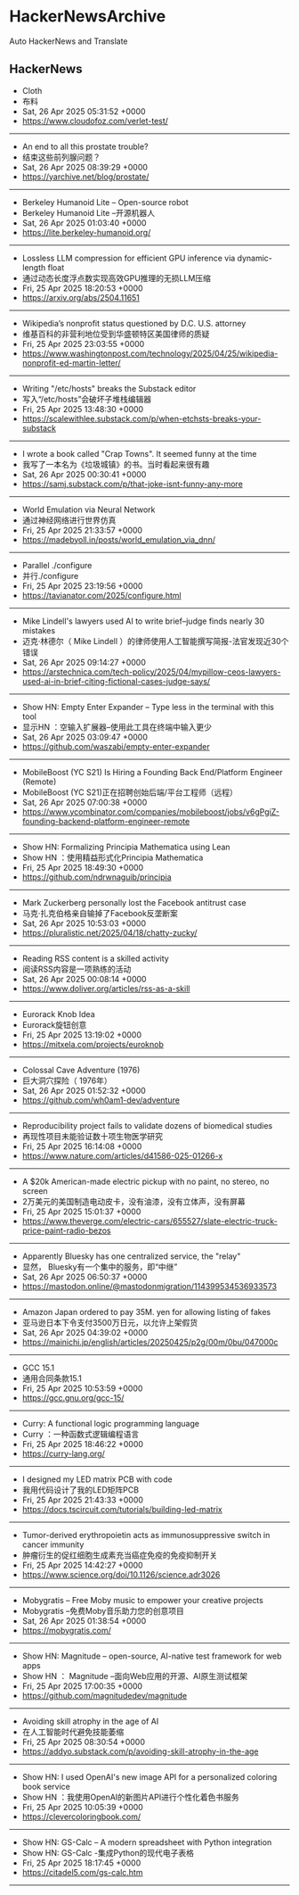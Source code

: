 # HackerNewsArchive
Auto HackerNews and Translate

## HackerNews
* Cloth
* 布料
* Sat, 26 Apr 2025 05:31:52 +0000
* https://www.cloudofoz.com/verlet-test/
----
* An end to all this prostate trouble?
* 结束这些前列腺问题？
* Sat, 26 Apr 2025 08:39:29 +0000
* https://yarchive.net/blog/prostate/
----
* Berkeley Humanoid Lite – Open-source robot
* Berkeley Humanoid Lite –开源机器人
* Sat, 26 Apr 2025 01:03:40 +0000
* https://lite.berkeley-humanoid.org/
----
* Lossless LLM compression for efficient GPU inference via dynamic-length float
* 通过动态长度浮点数实现高效GPU推理的无损LLM压缩
* Fri, 25 Apr 2025 18:20:53 +0000
* https://arxiv.org/abs/2504.11651
----
* Wikipedia’s nonprofit status questioned by D.C. U.S. attorney
* 维基百科的非营利地位受到华盛顿特区美国律师的质疑
* Fri, 25 Apr 2025 23:03:55 +0000
* https://www.washingtonpost.com/technology/2025/04/25/wikipedia-nonprofit-ed-martin-letter/
----
* Writing "/etc/hosts" breaks the Substack editor
* 写入“/etc/hosts”会破坏子堆栈编辑器
* Fri, 25 Apr 2025 13:48:30 +0000
* https://scalewithlee.substack.com/p/when-etchsts-breaks-your-substack
----
* I wrote a book called "Crap Towns". It seemed funny at the time
* 我写了一本名为《垃圾城镇》的书。当时看起来很有趣
* Sat, 26 Apr 2025 00:30:41 +0000
* https://samj.substack.com/p/that-joke-isnt-funny-any-more
----
* World Emulation via Neural Network
* 通过神经网络进行世界仿真
* Fri, 25 Apr 2025 21:33:57 +0000
* https://madebyoll.in/posts/world_emulation_via_dnn/
----
* Parallel ./configure
* 并行./configure
* Fri, 25 Apr 2025 23:19:56 +0000
* https://tavianator.com/2025/configure.html
----
* Mike Lindell's lawyers used AI to write brief–judge finds nearly 30 mistakes
* 迈克·林德尔（ Mike Lindell ）的律师使用人工智能撰写简报-法官发现近30个错误
* Sat, 26 Apr 2025 09:14:27 +0000
* https://arstechnica.com/tech-policy/2025/04/mypillow-ceos-lawyers-used-ai-in-brief-citing-fictional-cases-judge-says/
----
* Show HN: Empty Enter Expander – Type less in the terminal with this tool
* 显示HN ：空输入扩展器–使用此工具在终端中输入更少
* Sat, 26 Apr 2025 03:09:47 +0000
* https://github.com/waszabi/empty-enter-expander
----
* MobileBoost (YC S21) Is Hiring a Founding Back End/Platform Engineer (Remote)
* MobileBoost (YC S21)正在招聘创始后端/平台工程师（远程）
* Sat, 26 Apr 2025 07:00:38 +0000
* https://www.ycombinator.com/companies/mobileboost/jobs/v6gPgiZ-founding-backend-platform-engineer-remote
----
* Show HN: Formalizing Principia Mathematica using Lean
* Show HN ：使用精益形式化Principia Mathematica
* Fri, 25 Apr 2025 18:49:30 +0000
* https://github.com/ndrwnaguib/principia
----
* Mark Zuckerberg personally lost the Facebook antitrust case
* 马克·扎克伯格亲自输掉了Facebook反垄断案
* Sat, 26 Apr 2025 10:53:03 +0000
* https://pluralistic.net/2025/04/18/chatty-zucky/
----
* Reading RSS content is a skilled activity
* 阅读RSS内容是一项熟练的活动
* Sat, 26 Apr 2025 00:08:14 +0000
* https://www.doliver.org/articles/rss-as-a-skill
----
* Eurorack Knob Idea
* Eurorack旋钮创意
* Fri, 25 Apr 2025 13:19:02 +0000
* https://mitxela.com/projects/euroknob
----
* Colossal Cave Adventure (1976)
* 巨大洞穴探险（ 1976年）
* Sat, 26 Apr 2025 01:52:32 +0000
* https://github.com/wh0am1-dev/adventure
----
* Reproducibility project fails to validate dozens of biomedical studies
* 再现性项目未能验证数十项生物医学研究
* Fri, 25 Apr 2025 16:14:08 +0000
* https://www.nature.com/articles/d41586-025-01266-x
----
* A $20k American-made electric pickup with no paint, no stereo, no screen
* 2万美元的美国制造电动皮卡，没有油漆，没有立体声，没有屏幕
* Fri, 25 Apr 2025 15:01:37 +0000
* https://www.theverge.com/electric-cars/655527/slate-electric-truck-price-paint-radio-bezos
----
* Apparently Bluesky has one centralized service, the "relay"
* 显然， Bluesky有一个集中的服务，即“中继”
* Sat, 26 Apr 2025 06:50:37 +0000
* https://mastodon.online/@mastodonmigration/114399534536933573
----
* Amazon Japan ordered to pay 35M. yen for allowing listing of fakes
* 亚马逊日本下令支付3500万日元，以允许上架假货
* Sat, 26 Apr 2025 04:39:02 +0000
* https://mainichi.jp/english/articles/20250425/p2g/00m/0bu/047000c
----
* GCC 15.1
* 通用合同条款15.1
* Fri, 25 Apr 2025 10:53:59 +0000
* https://gcc.gnu.org/gcc-15/
----
* Curry: A functional logic programming language
* Curry ：一种函数式逻辑编程语言
* Fri, 25 Apr 2025 18:46:22 +0000
* https://curry-lang.org/
----
* I designed my LED matrix PCB with code
* 我用代码设计了我的LED矩阵PCB
* Fri, 25 Apr 2025 21:43:33 +0000
* https://docs.tscircuit.com/tutorials/building-led-matrix
----
* Tumor-derived erythropoietin acts as immunosuppressive switch in cancer immunity
* 肿瘤衍生的促红细胞生成素充当癌症免疫的免疫抑制开关
* Fri, 25 Apr 2025 14:42:27 +0000
* https://www.science.org/doi/10.1126/science.adr3026
----
* Mobygratis – Free Moby music to empower your creative projects
* Mobygratis –免费Moby音乐助力您的创意项目
* Sat, 26 Apr 2025 01:38:54 +0000
* https://mobygratis.com/
----
* Show HN: Magnitude – open-source, AI-native test framework for web apps
* Show HN ： Magnitude –面向Web应用的开源、AI原生测试框架
* Fri, 25 Apr 2025 17:00:35 +0000
* https://github.com/magnitudedev/magnitude
----
* Avoiding skill atrophy in the age of AI
* 在人工智能时代避免技能萎缩
* Fri, 25 Apr 2025 08:30:54 +0000
* https://addyo.substack.com/p/avoiding-skill-atrophy-in-the-age
----
* Show HN: I used OpenAI's new image API for a personalized coloring book service
* Show HN ：我使用OpenAI的新图片API进行个性化着色书服务
* Fri, 25 Apr 2025 10:05:39 +0000
* https://clevercoloringbook.com/
----
* Show HN: GS-Calc – A modern spreadsheet with Python integration
* Show HN: GS-Calc -集成Python的现代电子表格
* Fri, 25 Apr 2025 18:17:45 +0000
* https://citadel5.com/gs-calc.htm
----


